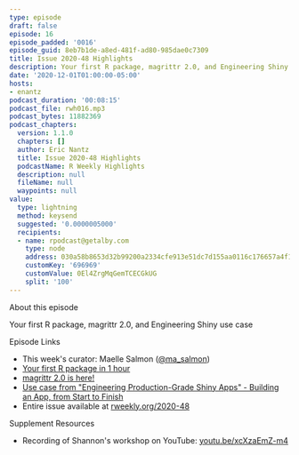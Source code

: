 ```yaml
---
type: episode
draft: false
episode: 16
episode_padded: '0016'
episode_guid: 8eb7b1de-a8ed-481f-ad80-985dae0c7309
title: Issue 2020-48 Highlights
description: Your first R package, magrittr 2.0, and Engineering Shiny use case
date: '2020-12-01T01:00:00-05:00'
hosts:
- enantz
podcast_duration: '00:08:15'
podcast_file: rwh016.mp3
podcast_bytes: 11882369
podcast_chapters:
  version: 1.1.0
  chapters: []
  author: Eric Nantz
  title: Issue 2020-48 Highlights
  podcastName: R Weekly Highlights
  description: null
  fileName: null
  waypoints: null
value:
  type: lightning
  method: keysend
  suggested: '0.0000005000'
  recipients:
  - name: rpodcast@getalby.com
    type: node
    address: 030a58b8653d32b99200a2334cfe913e51dc7d155aa0116c176657a4f1722677a3
    customKey: '696969'
    customValue: 0El4ZrgMqGemTCECGkUG
    split: '100'
---
```

About this episode

Your first R package, magrittr 2.0, and Engineering Shiny use case

Episode Links

-   This week's curator: Maelle Salmon (<a href="https://twitter.com/ma_salmon" rel="nofollow">@ma_salmon</a>)
-   <a href="https://www.pipinghotdata.com/posts/2020-10-25-your-first-r-package-in-1-hour/" rel="nofollow">Your first R package in 1 hour</a>
-   <a href="https://www.tidyverse.org/blog/2020/11/magrittr-2-0-is-here/" rel="nofollow">magrittr 2.0 is here!</a>
-   <a href="https://engineering-shiny.org/use-case-building-an-app-from-start-to-finish.html" rel="nofollow">Use case from "Engineering Production-Grade Shiny Apps" - Building an App, from Start to Finish</a>
-   Entire issue available at <a href="https://rweekly.org/2020-48" rel="nofollow">rweekly.org/2020-48</a>

Supplement Resources

-   Recording of Shannon's workshop on YouTube: <a href="https://youtu.be/xcXzaEmZ-m4" rel="nofollow">youtu.be/xcXzaEmZ-m4</a>

